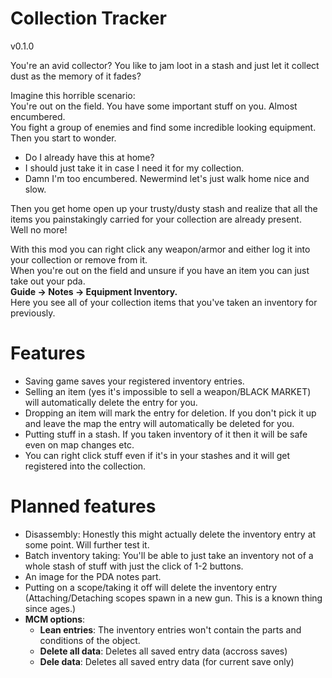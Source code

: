# Collection Tracker
v0.1.0  
  
You're an avid collector? You like to jam loot in a stash and just let it collect dust as the memory of it fades?  
  
Imagine this horrible scenario:  
You're out on the field. You have some important stuff on you. Almost encumbered.  
You fight a group of enemies and find some incredible looking equipment. Then you start to wonder.  
- Do I already have this at home?
- I should just take it in case I need it for my collection.
- Damn I'm too encumbered. Newermind let's just walk home nice and slow.

Then you get home open up your trusty/dusty stash and realize that all the items you painstakingly carried for your collection are already present.  
Well no more!  

With this mod you can right click any weapon/armor and either log it into your collection or remove from it.  
When you're out on the field and unsure if you have an item you can just take out your pda.  
**Guide -> Notes -> Equipment Inventory.**  
Here you see all of your collection items that you've taken an inventory for previously.

# Features
- Saving game saves your registered inventory entries.
- Selling an item (yes it's impossible to sell a weapon/BLACK MARKET) will automatically delete the entry for you.
- Dropping an item will mark the entry for deletion. If you don't pick it up and leave the map the entry will automatically be deleted for you.
- Putting stuff in a stash. If you taken inventory of it then it will be safe even on map changes etc.
- You can right click stuff even if it's in your stashes and it will get registered into the collection.

# Planned features
- Disassembly: Honestly this might actually delete the inventory entry at some point. Will further test it.
- Batch inventory taking: You'll be able to just take an inventory not of a whole stash of stuff with just the click of 1-2 buttons.
- An image for the PDA notes part.
- Putting on a scope/taking it off will delete the inventory entry (Attaching/Detaching scopes spawn in a new gun. This is a known thing since ages.)
- **MCM options**:
  - **Lean entries**: The inventory entries won't contain the parts and conditions of the object.
  - **Delete all data**: Deletes all saved entry data (accross saves)
  - **Dele data**: Deletes all saved entry data (for current save only)
